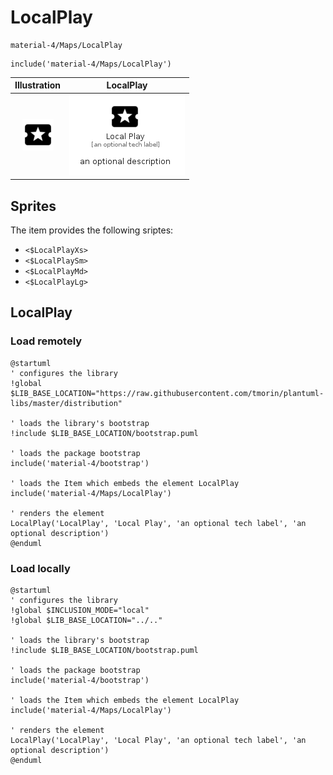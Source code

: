 # LocalPlay


```text
material-4/Maps/LocalPlay
```

```text
include('material-4/Maps/LocalPlay')
```



| Illustration | LocalPlay |
| :---: | :---: |
| ![illustration for Illustration](../../material-4/Maps/LocalPlay.png) | ![illustration for LocalPlay](../../material-4/Maps/LocalPlay.Local.png) |



## Sprites
The item provides the following sriptes:

- `<$LocalPlayXs>`
- `<$LocalPlaySm>`
- `<$LocalPlayMd>`
- `<$LocalPlayLg>`





## LocalPlay

### Load remotely
```plantuml
@startuml
' configures the library
!global $LIB_BASE_LOCATION="https://raw.githubusercontent.com/tmorin/plantuml-libs/master/distribution"

' loads the library's bootstrap
!include $LIB_BASE_LOCATION/bootstrap.puml

' loads the package bootstrap
include('material-4/bootstrap')

' loads the Item which embeds the element LocalPlay
include('material-4/Maps/LocalPlay')

' renders the element
LocalPlay('LocalPlay', 'Local Play', 'an optional tech label', 'an optional description')
@enduml
```

### Load locally
```plantuml
@startuml
' configures the library
!global $INCLUSION_MODE="local"
!global $LIB_BASE_LOCATION="../.."

' loads the library's bootstrap
!include $LIB_BASE_LOCATION/bootstrap.puml

' loads the package bootstrap
include('material-4/bootstrap')

' loads the Item which embeds the element LocalPlay
include('material-4/Maps/LocalPlay')

' renders the element
LocalPlay('LocalPlay', 'Local Play', 'an optional tech label', 'an optional description')
@enduml
```


